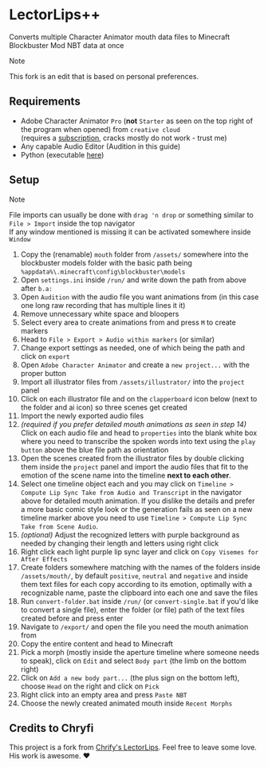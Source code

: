 # LectorLips++
Converts multiple Character Animator mouth data files to Minecraft Blockbuster Mod NBT data at once

> [!NOTE]
> This fork is an edit that is based on personal preferences.

## Requirements
- Adobe Character Animator `Pro` (**not** `Starter` as seen on the top right of the program when opened) from `creative cloud`\
(requires a [subscription](https://www.adobe.com/de/creativecloud/plans.html), cracks mostly do not work - trust me)
- Any capable Audio Editor (Audition in this guide)
- Python (executable [here](https://www.python.org/downloads/))

## Setup

> [!NOTE]
> File imports can usually be done with `drag 'n drop` or something similar to `File > Import` inside the top navigator\
> If any window mentioned is missing it can be activated somewhere inside `Window`

1. Copy the (renamable) `mouth` folder from `/assets/` somewhere into the blockbuster models folder with the basic path being `%appdata%\.minecraft\config\blockbuster\models`
2. Open `settings.ini` inside `/run/` and write down the path from above after `b.a:`
3. Open `Audition` with the audio file you want animations from (in this case one long raw recording that has multiple lines it it)
4. Remove unnecessary white space and bloopers
5. Select every area to create animations from and press `M` to create markers
6. Head to `File > Export > Audio within markers` (or similar)
7. Change export settings as needed, one of which being the path and click on `export`
8. Open `Adobe Character Animator` and create a `new project...` with the proper button
9. Import all illustrator files from `/assets/illustrator/` into the `project` panel
10. Click on each illustrator file and on the `clapperboard` icon below (next to the folder and ai icon) so three scenes get created
11. Import the newly exported audio files
12. *(required if you prefer detailed mouth animations as seen in step 14)* Click on each audio file and head to `properties` into the blank white box where you need to transcribe the spoken words into text using the `play button` above the blue file path as orientation
13. Open the scenes created from the illustrator files by double clicking them inside the `project` panel and import the audio files that fit to the emotion of the scene name into the timeline **next to each other**.
14. Select one timeline object each and you may click on `Timeline > Compute Lip Sync Take from Audio and Transcript` in the navigator above for detailed mouth animation. If you dislike the details and prefer a more basic comic style look or the generation fails as seen on a new timeline marker above you need to use `Timeline > Compute Lip Sync Take from Scene Audio`.
15. *(optional)* Adjust the recognized letters with purple background as needed by changing their length and letters using right click
16. Right click each light purple lip sync layer and click on `Copy Visemes for After Effects`
17. Create folders somewhere matching with the names of the folders inside `/assets/mouth/`, by default `positive`, `neutral` and `negative` and inside them text files for each copy according to its emotion, optimally with a recognizable name, paste the clipboard into each one and save the files
18. Run `convert-folder.bat` inside `/run/` (or `convert-single.bat` if you'd like to convert a single file), enter the folder (or file) path of the text files created before and press enter
19. Navigate to `/export/` and open the file you need the mouth animation from
20. Copy the entire content and head to Minecraft
21. Pick a morph (mostly inside the aperture timeline where someone needs to speak), click on `Edit` and select `Body part` (the limb on the bottom right)
22. Click on `Add a new body part...` (the plus sign on the bottom left), choose `Head` on the right and click on `Pick`
23. Right click into an empty area and press `Paste NBT`
24. Choose the newly created animated mouth inside `Recent Morphs`

## Credits to Chryfi
This project is a fork from [Chrify's LectorLips](https://github.com/Chryfi/LectorLips). Feel free to leave some love. His work is awesome. ❤️